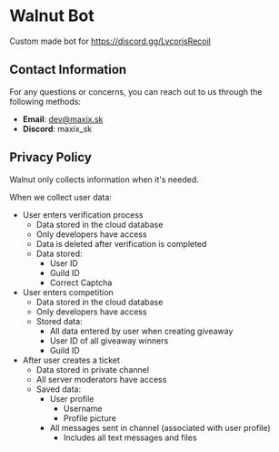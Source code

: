 # Walnut Bot

Custom made bot for https://discord.gg/LycorisRecoil

## Contact Information

For any questions or concerns, you can reach out to us through the following methods:

- **Email**: [dev@maxix.sk](mailto:dev@maxix.sk)
- **Discord**: maxix_sk

## Privacy Policy

Walnut only collects information when it's needed.

When we collect user data:
- User enters verification process
    - Data stored in the cloud database
    - Only developers have access
    - Data is deleted after verification is completed
    - Data stored:
        - User ID
        - Guild ID
        - Correct Captcha
- User enters competition
    - Data stored in the cloud database
    - Only developers have access
    - Stored data:
        - All data entered by user when creating giveaway
        - User ID of all giveaway winners
        - Guild ID
- After user creates a ticket 
    - Data stored in private channel 
    - All server moderators have access
    - Saved data:
        - User profile
            - Username
            - Profile picture
        - All messages sent in channel (associated with user profile)
            - Includes all text messages and files
